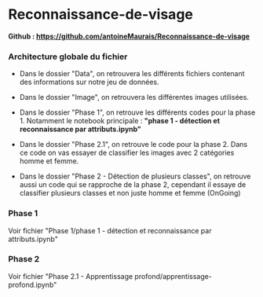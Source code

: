 # Reconnaissance-de-visage

**Github : https://github.com/antoineMaurais/Reconnaissance-de-visage**

### Architecture globale du fichier 

- Dans le dossier "Data", on retrouvera les différents fichiers contenant des informations sur notre jeu de données.

- Dans le dossier "Image", on retrouvera les différentes images utilisées.
- Dans le dossier "Phase 1", on retrouve les différents codes pour la phase 1. Notamment le notebook principale : **"phase 1 - détection et reconnaissance par attributs.ipynb"**
- Dans le dossier "Phase 2.1", on retrouve le code pour la phase 2. Dans ce code on vas essayer de classifier les images avec 2 catégories homme et femme.
- Dans le dossier "Phase 2 - Détection de plusieurs classes", on retrouve aussi un code qui se rapproche de la phase 2, cependant il essaye de classifier plusieurs classes et non juste homme et femme (OnGoing)

### Phase 1 

Voir fichier "Phase 1/phase 1 - détection et reconnaissance par attributs.ipynb"

### Phase 2 

Voir fichier "Phase 2.1 - Apprentissage profond/apprentissage-profond.ipynb"